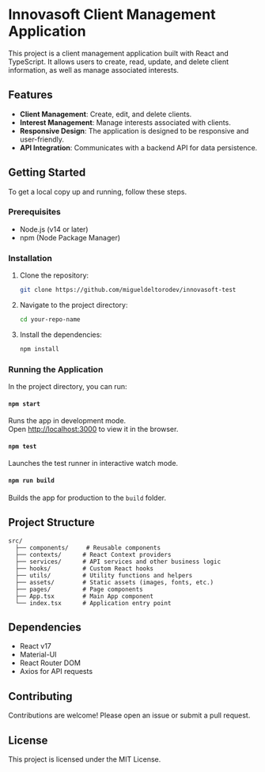 # Innovasoft Client Management Application

This project is a client management application built with React and TypeScript. It allows users to create, read, update, and delete client information, as well as manage associated interests.

## Features

- **Client Management**: Create, edit, and delete clients.
- **Interest Management**: Manage interests associated with clients.
- **Responsive Design**: The application is designed to be responsive and user-friendly.
- **API Integration**: Communicates with a backend API for data persistence.

## Getting Started

To get a local copy up and running, follow these steps.

### Prerequisites

- Node.js (v14 or later)
- npm (Node Package Manager)

### Installation

1. Clone the repository:
   ```bash
   git clone https://github.com/migueldeltorodev/innovasoft-test
   ```

2. Navigate to the project directory:
   ```bash
   cd your-repo-name
   ```

3. Install the dependencies:
   ```bash
   npm install
   ```

### Running the Application

In the project directory, you can run:

#### `npm start`

Runs the app in development mode.\
Open [http://localhost:3000](http://localhost:3000) to view it in the browser.

#### `npm test`

Launches the test runner in interactive watch mode.

#### `npm run build`

Builds the app for production to the `build` folder.

## Project Structure

```
src/
  ├── components/     # Reusable components
  ├── contexts/      # React Context providers
  ├── services/      # API services and other business logic
  ├── hooks/         # Custom React hooks
  ├── utils/         # Utility functions and helpers
  ├── assets/        # Static assets (images, fonts, etc.)
  ├── pages/         # Page components
  ├── App.tsx        # Main App component
  └── index.tsx      # Application entry point
```

## Dependencies

- React v17
- Material-UI
- React Router DOM
- Axios for API requests

## Contributing

Contributions are welcome! Please open an issue or submit a pull request.

## License

This project is licensed under the MIT License.
